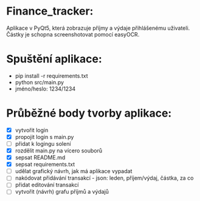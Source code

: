 # Finance_tracker:
Aplikace v PyQt5, která zobrazuje příjmy a výdaje přihlášenému uživateli. Částky je schopna screenshotovat pomocí easyOCR.

# Spuštění aplikace:
- pip install -r requirements.txt
- python src/main.py
- jméno/heslo: 1234/1234


# Průběžné body tvorby aplikace:
- [x] vytvořit login
- [x] propojit login s main.py
- [ ] přidat k logingu solení
- [x] rozdělit main.py na vícero souborů
- [x] sepsat README.md
- [x] sepsat requirements.txt
- [ ] udělat grafický návrh, jak má aplikace vypadat
- [ ] nakódovat přidávání transakcí - json: leden, příjem/výdaj, částka, za co
- [ ] přidat editování transakcí
- [ ] vytvořit (návrh) grafu příjmů a výdajů